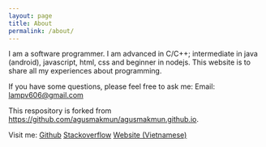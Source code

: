 ```yaml
---
layout: page
title: About
permalink: /about/
---
```


I am a software programmer. I am advanced in C/C++; intermediate in java (android), javascript, html, css and beginner in nodejs. This website is to share all my experiences about programming.

If you have some questions, please feel free to ask me:
Email: lampv606@gmail.com

This respository is forked from <a href="https://github.com/agusmakmun/agusmakmun.github.io">https://github.com/agusmakmun/agusmakmun.github.io</a>. 

Visit me:
<a href="https://github.com/phamvanlam">Github</a>
<a href="http://stackoverflow.com/users/5829049/lampv">Stackoverflow</a>
<a href="http://phamvanlam.com/">Website (Vietnamese)</a>
